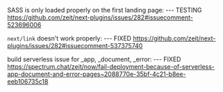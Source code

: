 SASS is only loaded properly on the first landing page: --- TESTING
https://github.com/zeit/next-plugins/issues/282#issuecomment-523696006

`next/link` doesn't work properly: --- FIXED
https://github.com/zeit/next-plugins/issues/282#issuecomment-537375740

build serverless issue for _app, _document, _error: --- FIXED
https://spectrum.chat/zeit/now/fail-deployment-because-of-serverless-app-document-and-error-pages~2088770e-35bf-4c21-b8ee-eeb106735c18

